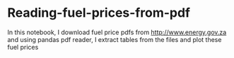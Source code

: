 # Reading-fuel-prices-from-pdf

In this notebook, I download fuel price pdfs from http://www.energy.gov.za and using pandas pdf reader, I extract tables from the files and plot these fuel prices
